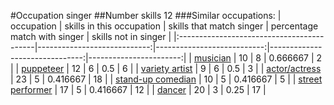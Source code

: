 #Occupation singer
##Number skills 12
###Similar occupations:
| occupation                                |   skills in this occupation |   skills that match singer |   percentage match with singer |   skills not in singer |
|:------------------------------------------|----------------------------:|---------------------------:|-------------------------------:|-----------------------:|
| [musician](musician.md)                   |                          10 |                          8 |                       0.666667 |                      2 |
| [puppeteer](puppeteer.md)                 |                          12 |                          6 |                       0.5      |                      6 |
| [variety artist](variety_artist.md)       |                           9 |                          6 |                       0.5      |                      3 |
| [actor/actress](actor-actress.md)         |                          23 |                          5 |                       0.416667 |                     18 |
| [stand-up comedian](stand-up_comedian.md) |                          10 |                          5 |                       0.416667 |                      5 |
| [street performer](street_performer.md)   |                          17 |                          5 |                       0.416667 |                     12 |
| [dancer](dancer.md)                       |                          20 |                          3 |                       0.25     |                     17 |
